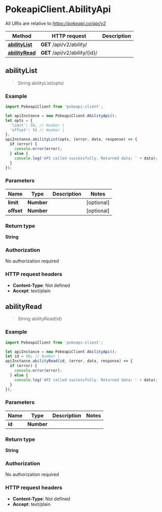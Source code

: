 # PokeapiClient.AbilityApi

All URIs are relative to *https://pokeapi.co/api/v2*

Method | HTTP request | Description
------------- | ------------- | -------------
[**abilityList**](AbilityApi.md#abilityList) | **GET** /api/v2/ability/ | 
[**abilityRead**](AbilityApi.md#abilityRead) | **GET** /api/v2/ability/{id}/ | 



## abilityList

> String abilityList(opts)



### Example

```javascript
import PokeapiClient from 'pokeapi-client';

let apiInstance = new PokeapiClient.AbilityApi();
let opts = {
  'limit': 56, // Number | 
  'offset': 56 // Number | 
};
apiInstance.abilityList(opts, (error, data, response) => {
  if (error) {
    console.error(error);
  } else {
    console.log('API called successfully. Returned data: ' + data);
  }
});
```

### Parameters


Name | Type | Description  | Notes
------------- | ------------- | ------------- | -------------
 **limit** | **Number**|  | [optional] 
 **offset** | **Number**|  | [optional] 

### Return type

**String**

### Authorization

No authorization required

### HTTP request headers

- **Content-Type**: Not defined
- **Accept**: text/plain


## abilityRead

> String abilityRead(id)



### Example

```javascript
import PokeapiClient from 'pokeapi-client';

let apiInstance = new PokeapiClient.AbilityApi();
let id = 56; // Number | 
apiInstance.abilityRead(id, (error, data, response) => {
  if (error) {
    console.error(error);
  } else {
    console.log('API called successfully. Returned data: ' + data);
  }
});
```

### Parameters


Name | Type | Description  | Notes
------------- | ------------- | ------------- | -------------
 **id** | **Number**|  | 

### Return type

**String**

### Authorization

No authorization required

### HTTP request headers

- **Content-Type**: Not defined
- **Accept**: text/plain

